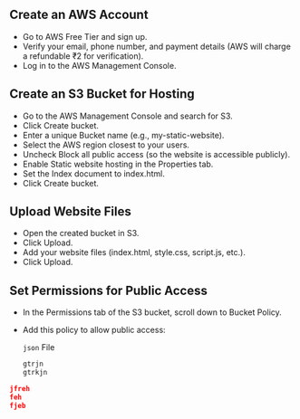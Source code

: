 ## Create an AWS Account
  - Go to AWS Free Tier and sign up.
  - Verify your email, phone number, and payment details (AWS will charge a refundable ₹2 for verification).
  - Log in to the AWS Management Console.


## Create an S3 Bucket for Hosting
  - Go to the AWS Management Console and search for S3.
  - Click Create bucket.
  - Enter a unique Bucket name (e.g., my-static-website).
  - Select the AWS region closest to your users.
  - Uncheck Block all public access (so the website is accessible publicly).
  - Enable Static website hosting in the Properties tab.
  - Set the Index document to index.html.
  - Click Create bucket.


## Upload Website Files
  - Open the created bucket in S3.
  - Click Upload.
  - Add your website files (index.html, style.css, script.js, etc.).
  - Click Upload.

## Set Permissions for Public Access
  - In the Permissions tab of the S3 bucket, scroll down to Bucket Policy.
  - Add this policy to allow public access:
    
    `json` File

    ```bash rhgjrh
    gtrjn
    gtrkjn
    ```

```json
jfreh
feh
fjeb
```
